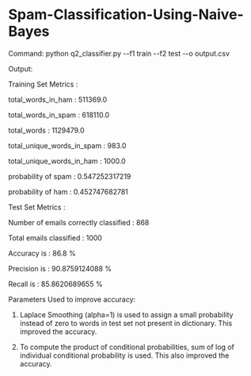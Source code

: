 # Spam-Classification-Using-Naive-Bayes

Command:
python q2_classifier.py --f1 train --f2 test --o output.csv


Output:

Training Set Metrics :

total_words_in_ham : 511369.0

total_words_in_spam : 618110.0

total_words : 1129479.0

total_unique_words_in_spam : 983.0

total_unique_words_in_ham : 1000.0

probability of spam : 0.547252317219

probability of ham : 0.452747682781


Test Set Metrics :

Number of emails correctly classified : 868

Total emails classified : 1000

Accuracy is : 86.8 %

Precision is : 90.8759124088 %

Recall is : 85.8620689655 %


Parameters Used to improve accuracy:

1. Laplace Smoothing (alpha=1) is used to assign a small probability instead of zero to words in test set not present in dictionary. This improved the accuracy.

2. To compute the product of conditional probabilities, sum of log of individual conditional probability is used. This also improved the accuracy.
